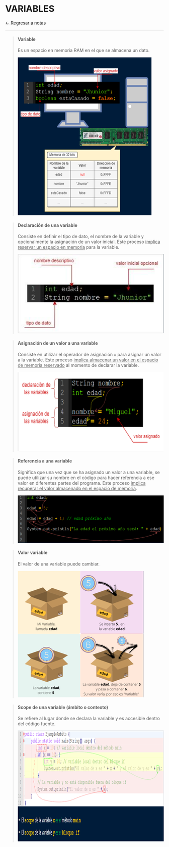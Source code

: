 # VARIABLES

[← Regresar a notas](../../README.md) <br>

---

> #### Variable
> Es un espacio en memoria RAM en el que se almacena un dato.
>
> <img src="../resources/images/variables/variable.png" width="425" height="500">

> #### Declaración de una variable
> Consiste en definir el tipo de dato, el nombre de la variable y opcionalmente la asignación de un valor inicial. 
> Este proceso <u>implica reservar un espacio en memoria</u> para la variable.
>
> <img src="../resources/images/variables/declare.png" width="500" height="250">

> #### Asignación de un valor a una variable
> Consiste en utilizar el operador de asignación `=` para asignar un valor a la variable. 
> Este proceso <u>implica almacenar un valor  en el espacio de memoria reservado</u> al momento de declarar la variable.
>
> <img src="../resources/images/variables/assign.png" width="600" height="250">

> #### Referencia a una variable
> Significa que una vez que se ha asignado un valor a una variable, se puede utilizar su nombre en el código para hacer referencia a ese valor en diferentes partes del programa. 
> Este proceso <u>implica recuperar el valor almacenado en el espacio de memoria</u>.
>
> <img src="../resources/images/variables/reference.png" width="600" height="150">

> #### Valor variable
> El valor de una variable puede cambiar.
> 
> <img src="../resources/images/variables/variable-value.png" width="400" height="400">

> #### Scope de una variable (ámbito o contexto)
> Se refiere al lugar donde se declara la variable y es accesible dentro del código fuente.
> 
> <img src="../resources/images/variables/scope.png" width="800" height="350">
> 

